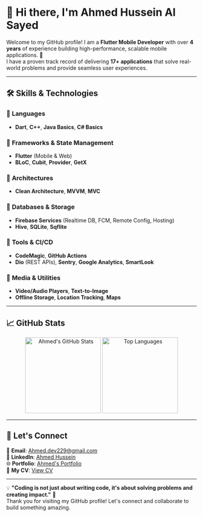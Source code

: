 # 👋 Hi there, I'm Ahmed Hussein Al Sayed  

Welcome to my GitHub profile! I am a **Flutter Mobile Developer** with over **4 years** of experience building high-performance, scalable mobile applications. 🚀  
I have a proven track record of delivering **17+ applications** that solve real-world problems and provide seamless user experiences.

---

## 🛠️ Skills & Technologies  

### 🔹 **Languages**  
- **Dart**, **C++**, **Java Basics**, **C# Basics**  

### 🔹 **Frameworks & State Management**  
- **Flutter** (Mobile & Web)  
- **BLoC**, **Cubit**, **Provider**, **GetX**  

### 🔹 **Architectures**  
- **Clean Architecture**, **MVVM**, **MVC**  

### 🔹 **Databases & Storage**  
- **Firebase Services** (Realtime DB, FCM, Remote Config, Hosting)  
- **Hive**, **SQLite**, **Sqflite**  

### 🔹 **Tools & CI/CD**  
- **CodeMagic**, **GitHub Actions**  
- **Dio** (REST APIs), **Sentry**, **Google Analytics**, **SmartLook**  

### 🔹 **Media & Utilities**  
- **Video/Audio Players**, **Text-to-Image**  
- **Offline Storage**, **Location Tracking**, **Maps**  

---

## 📈 GitHub Stats  

<p align="center">
  <img src="https://github-readme-stats.vercel.app/api?username=AhmedHussein22&show_icons=true&theme=radical&custom_title=Ahmed's GitHub Stats" alt="Ahmed's GitHub Stats" height="200">
  <img src="https://github-readme-stats.vercel.app/api/top-langs/?username=AhmedHussein22&layout=compact&theme=radical&custom_title=Top Languages" alt="Top Languages" height="200">
</p>


---

## 🌟 Let's Connect  

📧 **Email**: [Ahmed.dev229@gmail.com](mailto:Ahmed.dev229@gmail.com)  
🔗 **LinkedIn**: [Ahmed Hussein](https://www.linkedin.com/in/ahmed-hussein-66b1b71a5/)  
🌐 **Portfolio**: [Ahmed's Portfolio](https://ahmed-portfolio-4ccaa.web.app/)  
📄 **My CV**: [View CV](https://drive.google.com/file/d/115JW7nQFpNAhFIYulPNDUagevMNfKPYD/view?usp=sharing)  

---

💡 **"Coding is not just about writing code, it's about solving problems and creating impact."** 🚀  
Thank you for visiting my GitHub profile! Let's connect and collaborate to build something amazing.  
